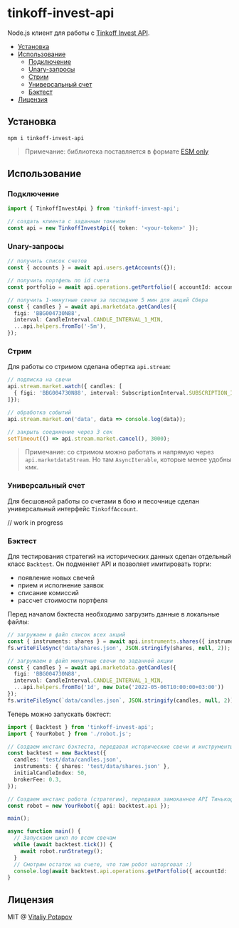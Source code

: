 # tinkoff-invest-api
Node.js клиент для работы с [Tinkoff Invest API](https://tinkoff.github.io/investAPI/).

<!-- toc -->

- [Установка](#%D1%83%D1%81%D1%82%D0%B0%D0%BD%D0%BE%D0%B2%D0%BA%D0%B0)
- [Использование](#%D0%B8%D1%81%D0%BF%D0%BE%D0%BB%D1%8C%D0%B7%D0%BE%D0%B2%D0%B0%D0%BD%D0%B8%D0%B5)
  * [Подключение](#%D0%BF%D0%BE%D0%B4%D0%BA%D0%BB%D1%8E%D1%87%D0%B5%D0%BD%D0%B8%D0%B5)
  * [Unary-запросы](#unary-%D0%B7%D0%B0%D0%BF%D1%80%D0%BE%D1%81%D1%8B)
  * [Стрим](#%D1%81%D1%82%D1%80%D0%B8%D0%BC)
  * [Универсальный счет](#%D1%83%D0%BD%D0%B8%D0%B2%D0%B5%D1%80%D1%81%D0%B0%D0%BB%D1%8C%D0%BD%D1%8B%D0%B9-%D1%81%D1%87%D0%B5%D1%82)
  * [Бэктест](#%D0%B1%D1%8D%D0%BA%D1%82%D0%B5%D1%81%D1%82)
- [Лицензия](#%D0%BB%D0%B8%D1%86%D0%B5%D0%BD%D0%B7%D0%B8%D1%8F)

<!-- tocstop -->

## Установка
```
npm i tinkoff-invest-api
```
> Примечание: библиотека поставляется в формате [ESM only](https://gist.github.com/sindresorhus/a39789f98801d908bbc7ff3ecc99d99c)

## Использование
### Подключение
```ts
import { TinkoffInvestApi } from 'tinkoff-invest-api';

// создать клиента с заданным токеном
const api = new TinkoffInvestApi({ token: '<your-token>' });
```

### Unary-запросы
```ts
// получить список счетов
const { accounts } = await api.users.getAccounts({});

// получить портфель по id счета
const portfolio = await api.operations.getPortfolio({ accountId: accounts[0].id });

// получить 1-минутные свечи за последние 5 мин для акций Сбера
const { candles } = await api.marketdata.getCandles({
  figi: 'BBG004730N88',
  interval: CandleInterval.CANDLE_INTERVAL_1_MIN,
  ...api.helpers.fromTo('-5m'),
});
```

### Стрим
Для работы со стримом сделана обертка `api.stream`:
```ts
// подписка на свечи
api.stream.market.watch({ candles: [
  { figi: 'BBG004730N88', interval: SubscriptionInterval.SUBSCRIPTION_INTERVAL_ONE_MINUTE }
]});

// обработка событий
api.stream.market.on('data', data => console.log(data));

// закрыть соединение через 3 сек
setTimeout(() => api.stream.market.cancel(), 3000);
```
> Примечание: со стримом можно работать и напрямую через `api.marketdataStream`. Но там `AsyncIterable`, которые менее удобны кмк.

### Универсальный счет
Для бесшовной работы со счетами в бою и песочнице сделан универсальный интерфейс `TinkoffAccount`.

// work in progress

### Бэктест
Для тестирования стратегий на исторических данных сделан отдельный класс `Backtest`.
Он подменяет API и позволяет имитировать торги:

* появление новых свечей
* прием и исполнение заявок
* списание комиссий
* рассчет стоимости портфеля

Перед началом бэктеста необходимо загрузить данные в локальные файлы:
```ts
// загружаем в файл список всех акций
const { instruments: shares } = await api.instruments.shares({ instrumentStatus: InstrumentStatus.INSTRUMENT_STATUS_BASE });
fs.writeFileSync('data/shares.json', JSON.stringify(shares, null, 2));

// загружаем в файл минутные свечи по заданной акции
const { candles } = await api.marketdata.getCandles({
  figi: 'BBG004730N88',
  interval: CandleInterval.CANDLE_INTERVAL_1_MIN,
  ...api.helpers.fromTo('1d', new Date('2022-05-06T10:00:00+03:00'))
});
fs.writeFileSync(`data/candles.json`, JSON.stringify(candles, null, 2));
```

Теперь можно запускать бэктест:
```ts
import { Backtest } from 'tinkoff-invest-api';
import { YourRobot } from './robot.js';

// Создаем инстанс бэктеста, передавая исторические свечи и инструменты
const backtest = new Backtest({
  candles: 'test/data/candles.json',
  instruments: { shares: 'test/data/shares.json' },
  initialCandleIndex: 50,
  brokerFee: 0.3,
});

// Создаем инстанс робота (стратегии), передавая замоканное API Тинькофф инвестиций
const robot = new YourRobot({ api: backtest.api });

main();

async function main() {
  // Запускаем цикл по всем свечам
  while (await backtest.tick()) {
    await robot.runStrategy();
  }
  // Смотрим остаток на счете, что там робот наторговал :)
  console.log(await backtest.api.operations.getPortfolio({ accountId: '' }))
}
```

## Лицензия
MIT @ [Vitaliy Potapov](https://github.com/vitalets)
